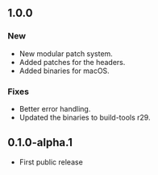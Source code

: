 ## 1.0.0
### New
* New modular patch system.
* Added patches for the headers.
* Added binaries for macOS.

### Fixes
* Better error handling.
* Updated the binaries to build-tools r29.

## 0.1.0-alpha.1
*  First public release